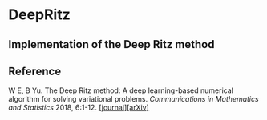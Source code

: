 # DeepRitz

## Implementation of the Deep Ritz method

## Reference

W E, B Yu. The Deep Ritz method: A deep learning-based numerical algorithm for solving variational problems. <em>Communications in Mathematics and Statistics</em> 2018, 6:1-12. [[journal]](https://link.springer.com/article/10.1007/s40304-018-0127-z)[[arXiv]](https://arxiv.org/abs/1710.00211)